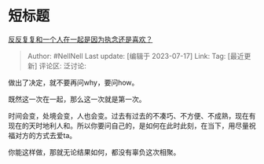 # 短标题
[反反复复和一个人在一起是因为执念还是喜欢？](https://www.zhihu.com/question/514634841/answer/3121823840)

> Author: #NellNell
> Last update: [编辑于 2023-07-17]
> Link:
> Tag: [最近更新]
> 评论区:
> 泛讨论:

做出了决定，就不要再问why，要问how。

既然这一次在一起，那么这一次就是第一次。

时间会变，处境会变，人也会变。过去有过去的不凑巧、不方便、不成熟，现在有现在的天时地利人和。所以你要问自己的，是如何在此时此刻，在当下，用尽量祝福对方的方式去爱ta。

你能这样做，那就无论结果如何，都没有辜负这次相聚。